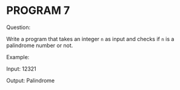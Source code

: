 # PROGRAM 7

Question:

Write a program that takes an integer `n` as input and checks if `n` is a palindrome number or not.

Example:

Input: 12321

Output: Palindrome
